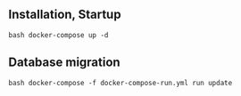 
## Installation, Startup

``bash
docker-compose up -d
``

## Database migration

``bash
docker-compose -f docker-compose-run.yml run update
``
